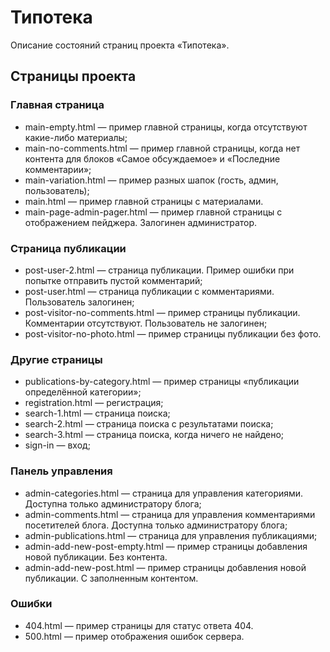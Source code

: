 # Типотека

Описание состояний страниц проекта «Типотека».

## Страницы проекта

### Главная страница

* main-empty.html — пример главной страницы, когда отсутствуют какие-либо материалы;
* main-no-comments.html — пример главной страницы, когда нет контента для блоков «Самое обсуждаемое» и «Последние комментарии»;
* main-variation.html — пример разных шапок (гость, админ, пользователь);
* main.html — пример главной страницы с материалами.
* main-page-admin-pager.html — пример главной страницы с отображением пейджера. Залогинен администратор.

### Страница публикации

* post-user-2.html — страница публикации. Пример ошибки при попытке отправить пустой комментарий;
* post-user.html — страница публикации с комментариями. Пользователь залогинен;
* post-visitor-no-comments.html — пример страницы публикации. Комментарии отсутствуют. Пользователь не залогинен;
* post-visitor-no-photo.html — пример страницы публикации без фото.

### Другие страницы

* publications-by-category.html — пример страницы «публикации определённой категории»;
* registration.html — регистрация;
* search-1.html — страница поиска;
* search-2.html — страница поиска с результатами поиска;
* search-3.html — страница поиска, когда ничего не найдено;
* sign-in — вход;

### Панель управления

* admin-categories.html — страница для управления категориями. Доступна только администратору блога;
* admin-comments.html — страница для управления комментариями посетителей блога. Доступна только администратору блога;
* admin-publications.html — страница для управления публикациями;
* admin-add-new-post-empty.html — пример страницы добавления новой публикации. Без контента.
* admin-add-new-post.html — пример страницы добавления новой публикации. С заполненным контентом.

### Ошибки

* 404.html — пример страницы для статус ответа 404.
* 500.html — пример отображения ошибок сервера.
